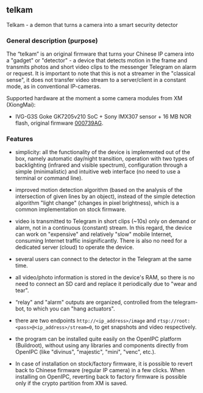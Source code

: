 ## telkam

Telkam - a demon that turns a camera into a smart security detector


### General description (purpose)

The “telkam” is an original firmware that turns your Chinese IP camera into a "gadget" or "detector" - a device that 
detects motion in the frame and transmits photos and short video clips to the messenger Telegram on alarm or request. 
It is important to note that this is not a streamer in the "classical sense", it does not transfer video stream to a 
server/client in a constant mode, as in conventional IP-cameras.

Supported hardware at the moment a some camera modules from XM (XiongMai):
- IVG-G3S Goke GK7205v210 SoC + Sony IMX307 sensor + 16 MB NOR flash, original firmware [000739AG](https://download.xm030.cn/d/MDAwMDE2NDU=).


### Features

- simplicity: all the functionality of the device is implemented out of the box, namely automatic day/night transition,
operation with two types of backlighting (infrared and visible spectrum), configuration through a simple (minimalistic)
and intuitive web interface (no need to use a terminal or command line).

- improved motion detection algorithm (based on the analysis of the intersection of given lines by an object), instead
of the simple detection algorithm "light change" (changes in pixel brightness), which is a common implementation on
stock firmware.

- video is transmitted to Telegram in short clips (~10s) only on demand or alarm, not in a continuous (constant) stream.
In this regard, the device can work on "expensive" and relatively "slow" mobile Internet, consuming Internet traffic
insignificantly. There is also no need for a dedicated server (cloud) to operate the device.

- several users can connect to the detector in the Telegram at the same time.

- all video/photo information is stored in the device's RAM, so there is no need to connect an SD card and replace it
periodically due to "wear and tear".

- “relay" and "alarm" outputs are organized, controlled from the telegram-bot, to which you can "hang actuators".

- there are two endpoints `http://<ip_address>/image` and `rtsp://root:<pass>@<ip_address>/stream=0`, to get snapshots
and video respectively.

- the program can be installed quite easily on the OpenIPC platform (Buildroot), without using any libraries and
components directly from OpenIPC (like "divinus", "majestic", "mini", "venc", etc.).

- In case of installation on stock/factory firmware, it is possible to revert back to Chinese firmware (regular IP
camera) in a few clicks. When installing on OpenIPC, reverting back to factory firmware is possible only if the crypto
partition from XM is saved.
